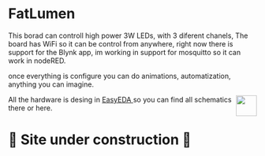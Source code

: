 # FatLumen

<p>This borad can controll high power 3W LEDs, with 3 diferent chanels, The board has WiFi so it can be control from anywhere, right now there is support for the Blynk app, im working in support for mosquitto so it can work in nodeRED.</p>
<p>once everything is configure you can do animations, automatization, anything you can imagine.</p>
<img src="miscellaneous/gif.gif" style="float:right;width:42px;height:42px;"">
<p>All the hardware is desing in <a href="https://easyeda.com/diegozalez/3a-led"> EasyEDA </a> so you can find all schematics there or here.</p>

<h1>🚧 Site under construction 🚧</h1>
